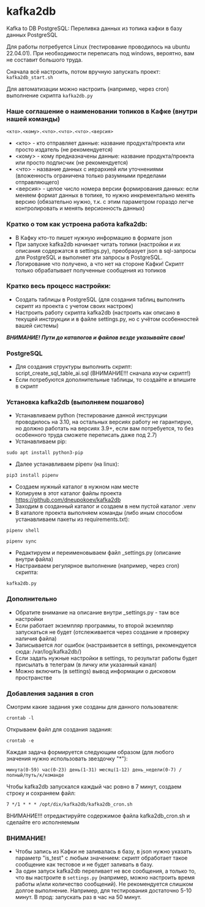 # kafka2db

Kafka to DB PostgreSQL: Переливка данных из топика кафки в базу данных PostgreSQL

Для работы потребуется Linux (тестирование проводилось на ubuntu 22.04.01). При необходимости переписать под windows, вероятно, вам не составит большого труда.

Сначала всё настроить, потом вручную запускать проект: ```kafka2db_start.sh```

Для автоматизации можно настроить (например, через cron) выполнение скрипта ```kafka2db.py```

### Наше соглашение о наименовании топиков в Кафке (внутри нашей команды)
```<кто>.<кому>.<что>.<что>.<что>.<версия>```
- <кто> - кто отправляет данные: название продукта/проекта или просто издатель (не рекомендуется)
- <кому> - кому предназначены данные: название продукта/проекта или просто подписчик (не рекомендуется)
- <что> - название данных с иерархией или уточнениями (вложенность ограничена только разумными пределами отправляющего)
- <версия> - целое число номера версии формирования данных: если меняем формат данных в топике, то нужно инкрементально менять версию (обязательно нужно, т.к. с этим параметром гораздо легче контролировать и менять версионность данных)

### Кратко о том как устроена работа kafka2db:

- В Кафку кто-то пишет нужную информацию в формате json
- При запуске kafka2db начинает читать топики (настройки и их описания содержатся в settings.py), преобразует json в sql-запросы для PostgreSQL и выполняет эти запросы в PostgreSQL.
- Логирование что получено, а что нет на стороне Кафки! Скрипт только обрабатывает полученные сообщения из топиков 

### Кратко весь процесс настройки:

- Создать таблицы в PostgreSQL (для создания таблиц выполнить скрипт из проекта с учетом своих настроек)
- Настроить работу скрипта kafka2db (настроить как описано в текущей инструкции и в файле settings.py, но с учётом особенностей вашей системы)

***ВНИМАНИЕ! Пути до каталогов и файлов везде указывайте свои!***

### PostgreSQL

- Для создания структуры выполнить скрипт: script_create_sql_table_ai.sql (ВНИМАНИЕ!!! сначала изучи скрипт!)
- Если потребуются дополнительные таблицы, то создайте и впишите в скрипт

### Установка kafka2db (выполняем пошагово)

- Устанавливаем python (тестирование данной инструкции проводилось на 3.10, на остальных версиях работу не гарантирую, но должно работать на версиях 3.9+, если
  вам потребуется, то без особенного труда сможете переписать даже под 2.7)
- Устанавливаем pip:

```sudo apt install python3-pip```

- Далее устанавливаем pipenv (на linux):

```pip3 install pipenv```

- Создаем нужный каталог в нужном нам месте
- Копируем в этот каталог файлы проекта https://github.com/dneupokoev/kafka2db
- Заходим в созданный каталог и создаем в нем пустой каталог .venv
- В каталоге проекта выполняем команды (либо иным способом устанавливаем пакеты из requirements.txt):

```pipenv shell```

```pipenv sync```

- Редактируем и переименовываем файл _settings.py (описание внутри файла)
- Настраиваем регулярное выполнение (например, через cron) скрипта:

```kafka2db.py```

### Дополнительно

- Обратите внимание на описание внутри _settings.py - там все настройки
- Если работает экземпляр программы, то второй экземпляр запускаться не будет (отслеживается через создание и проверку наличия файла)
- Записывается лог ошибок (настраивается в settings, рекомендуется сюда: /var/log/kafka2db/)
- Если задать нужные настройки в settings, то результат работы будет присылать в телеграм (в личку или указанный канал)
- Можно включить (в settings) вывод информации о дисковом пространстве

### Добавления задания в cron

Смотрим какие задания уже созданы для данного пользователя:

```crontab -l```

Открываем файл для создания задания:

```crontab -e```

Каждая задача формируется следующим образом (для любого значения нужно использовать звездочку "*"):

```минута(0-59) час(0-23) день(1-31) месяц(1-12) день_недели(0-7) /полный/путь/к/команде```

Чтобы kafka2db запускался каждый час ровно в 7 минут, создаем строку и сохраняем файл:

```7 */1 * * * /opt/dix/kafka2db/kafka2db_cron.sh```

ВНИМАНИЕ!!! отредактируйте содержимое файла kafka2db_cron.sh и сделайте его исполняемым

### ВНИМАНИЕ!

- Чтобы запись из Кафки не заливалась в базу, в json нужно указать параметр "is_test" с любым значением: скрипт обработает такое сообщение как тестовое и не будет заливать в базу. 
- За один запуск kafka2db переливает не все сообщения, а только то, что вы настроите в ```settings.py``` (например, можно настроить время работы и/или
  количество сообщений). Не рекомендуется слишком долгое выполнение. Например, для тестирования достаточно 5-10 минут. В прод: запускать раз в
  час на 50 минут.
